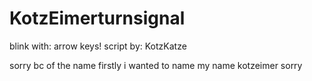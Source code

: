 # KotzEimerturnsignal
blink with:
arrow keys!
script by:
KotzKatze

sorry bc of the name firstly i wanted to name my name kotzeimer sorry 
